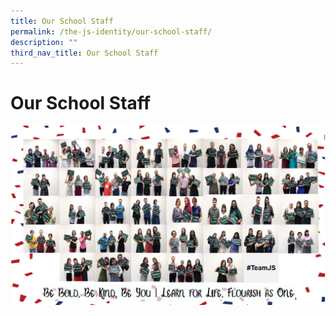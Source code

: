 ```yaml
---
title: Our School Staff
permalink: /the-js-identity/our-school-staff/
description: ""
third_nav_title: Our School Staff
---
```


# **Our School Staff**

![](/images/Full.png)
